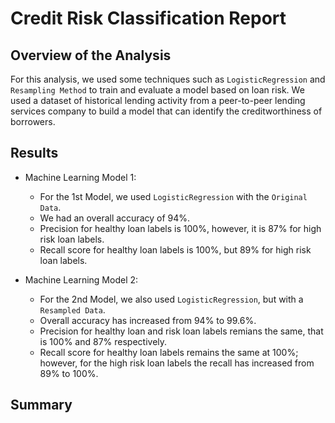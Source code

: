 # Credit Risk Classification Report

## Overview of the Analysis

For this analysis, we used some techniques such as `LogisticRegression` and `Resampling Method` to train and evaluate a model based on loan risk. We used a dataset of historical lending activity from a peer-to-peer lending services company to build a model that can identify the creditworthiness of borrowers.


## Results 

* Machine Learning Model 1:
  * For the 1st Model, we used `LogisticRegression` with the `Original Data`.
  * We had an overall accuracy of 94%.
  * Precision for healthy loan labels is 100%, however, it is 87% for high risk loan labels.
  * Recall score for healthy loan labels is 100%, but 89% for high risk loan labels.


* Machine Learning Model 2:
  * For the 2nd Model, we also used `LogisticRegression`, but with a `Resampled Data`. 
  * Overall accuracy has increased from 94% to 99.6%.
  * Precision for healthy loan and risk loan labels remians the same, that is 100% and 87% respectively.
  * Recall score for healthy loan labels remains the same at 100%; however, for the high risk loan labels the recall has increased from 89% to 100%.

## Summary


